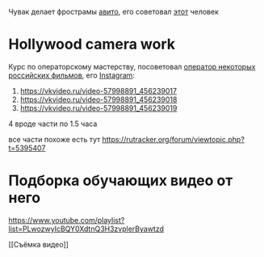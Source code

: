 Чувак делает фрострамы [авито](https://www.avito.ru/voronezh/fototehnika/razbornaya_tselnaya_frost_rama_frost_frame_grip_head_1770410322), его советовал [этот](https://www.youtube.com/watch?v=n6D-14hKasY) человек


# Hollywood camera work
Курс по операторскому мастерству, посоветовал [оператор некоторых российских фильмов](https://www.youtube.com/watch?v=f-0H-b0RuPI), его [Instagram](https://www.instagram.com/operatoroleg/):
1) https://vkvideo.ru/video-57998891_456239017
2) https://vkvideo.ru/video-57998891_456239018
3) https://vkvideo.ru/video-57998891_456239019

4 вроде части по 1.5 часа

все части похоже есть тут https://rutracker.org/forum/viewtopic.php?t=5395407

# Подборка обучающих видео от него

https://www.youtube.com/playlist?list=PLwozwyIcBQY0XdtnQ3H3zvplerByawtzd

[[Съёмка видео]]

